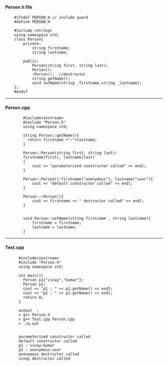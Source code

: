 #### Person.h file

        #ifndef PERSON_H // include guard
        #define PERSON_H

        #include <string>
        using namespace std;
        class Person{
            private:
                string firstname;
                string lastname;

            public:
                Person(string first, string last);
                Person();
                ~Person();  //destructor
                string getName();
                void setName(string _firstname,string _lastname);
        };
        #endif
---

#### Person.cpp
            #include<iostream>
            #include "Person.h"
            using namespace std;

            string Person::getName(){
              return firstname +":"+lastname;
            }

            Person::Person(string first, string last):
            firstname(first), lastname(last)
            {
                cout << "parameterized constructor called" << endl;
            }

            Person::Person():firstname("anonymous"), lastname("user"){
                cout << "default constructor called" << endl;
            }

            Person::~Person(){
                cout << firstname << " destructor called" << endl;
            }


            void Person::setName(string firstname , string lastname){
                firstname = firstname;
                lastname = lastname;
            }
            
---

#### Test.cpp

          #include<iostream>
          #include "Person.h"
          using namespace std;

          int main(){
            Person p1{"vinay","kumar"};
            Person p2;
            cout << "p1 : " << p1.getName() << endl; 
            cout << "p2 : " << p2.getName() << endl; 
            return 0;
          }
          
          output  :
          > g++ Person.h
          > g++ Test.cpp Person.cpp
          > ./a.out
          
          
          parameterized constructor called
          default constructor called
          p1 : vinay:kumar
          p2 : anonymous:user
          anonymous destructor called
          vinay destructor called

